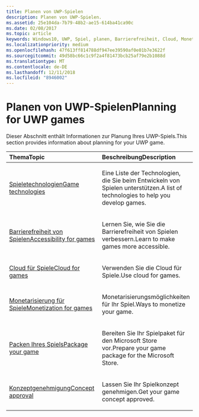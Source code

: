 ```yaml
---
title: Planen von UWP-Spielen
description: Planen von UWP-Spielen.
ms.assetid: 25e104da-7b79-48b2-ae15-614ba41ca90c
ms.date: 02/08/2017
ms.topic: article
keywords: Windows10, UWP, Spiel, planen, Barrierefreiheit, Cloud, Monetarisierung, Paket, Technologie, Konzept, Genehmigung
ms.localizationpriority: medium
ms.openlocfilehash: 47f613ff814788df947ee39590af0e01b7e3622f
ms.sourcegitcommit: 49d58bc66c1c9f2a4f81473bcb25af79e2b1088d
ms.translationtype: MT
ms.contentlocale: de-DE
ms.lasthandoff: 12/11/2018
ms.locfileid: "8946002"
---
```

# <a name="planning-for-uwp-games"></a><span data-ttu-id="3aec7-104">Planen von UWP-Spielen</span><span class="sxs-lookup"><span data-stu-id="3aec7-104">Planning for UWP games</span></span>

<span data-ttu-id="3aec7-105">Dieser Abschnitt enthält Informationen zur Planung Ihres UWP-Spiels.</span><span class="sxs-lookup"><span data-stu-id="3aec7-105">This section provides information about planning for your UWP game.</span></span>

<table>
<colgroup>
<col width="50%" />
<col width="50%" />
</colgroup>
<thead>
<tr class="header">
<th align="left"><span data-ttu-id="3aec7-106">Thema</span><span class="sxs-lookup"><span data-stu-id="3aec7-106">Topic</span></span></th>
<th align="left"><span data-ttu-id="3aec7-107">Beschreibung</span><span class="sxs-lookup"><span data-stu-id="3aec7-107">Description</span></span></th>
</tr>
</thead>
<tbody>
<tr class="odd">
<td align="left"><p><a href="game-development-platform-guide.md"><span data-ttu-id="3aec7-108">Spieletechnologien</span><span class="sxs-lookup"><span data-stu-id="3aec7-108">Game technologies</span></span></a></p></td>
<td align="left"><p><span data-ttu-id="3aec7-109">Eine Liste der Technologien, die Sie beim Entwickeln von Spielen unterstützen.</span><span class="sxs-lookup"><span data-stu-id="3aec7-109">A list of technologies to help you develop games.</span></span></p></td>
</tr>
<tr class="even">
<td align="left"><p><a href="accessibility-for-games.md"><span data-ttu-id="3aec7-110">Barrierefreiheit von Spielen</span><span class="sxs-lookup"><span data-stu-id="3aec7-110">Accessibility for games</span></span></a></p></td>
<td align="left"><p><span data-ttu-id="3aec7-111">Lernen Sie, wie Sie die Barrierefreiheit von Spielen verbessern.</span><span class="sxs-lookup"><span data-stu-id="3aec7-111">Learn to make games more accessible.</span></span></p></td>
</tr>
<tr class="odd">
<td align="left"><p><a href="cloud-for-games.md"><span data-ttu-id="3aec7-112">Cloud für Spiele</span><span class="sxs-lookup"><span data-stu-id="3aec7-112">Cloud for games</span></span></a></p></td>
<td align="left"><p><span data-ttu-id="3aec7-113">Verwenden Sie die Cloud für Spiele.</span><span class="sxs-lookup"><span data-stu-id="3aec7-113">Use cloud for games.</span></span></p></td>
</tr>
<tr class="even">
<td align="left"><p><a href="monetization-for-games.md"><span data-ttu-id="3aec7-114">Monetarisierung für Spiele</span><span class="sxs-lookup"><span data-stu-id="3aec7-114">Monetization for games</span></span></a></p></td>
<td align="left"><p><span data-ttu-id="3aec7-115">Monetarisierungsmöglichkeiten für Ihr Spiel.</span><span class="sxs-lookup"><span data-stu-id="3aec7-115">Ways to monetize your game.</span></span></p></td>
</tr>
<tr class="odd">
<td align="left"><p><a href="package-your-windows-store-directx-game.md"><span data-ttu-id="3aec7-116">Packen Ihres Spiels</span><span class="sxs-lookup"><span data-stu-id="3aec7-116">Package your game</span></span></a></p></td>
<td align="left"><p><span data-ttu-id="3aec7-117">Bereiten Sie Ihr Spielpaket für den Microsoft Store vor.</span><span class="sxs-lookup"><span data-stu-id="3aec7-117">Prepare your game package for the Microsoft Store.</span></span></p></td>
</tr>
<tr class="even">
<td align="left"><p><a href="concept-approval.md"><span data-ttu-id="3aec7-118">Konzeptgenehmigung</span><span class="sxs-lookup"><span data-stu-id="3aec7-118">Concept approval</span></span></a></p></td>
<td align="left"><p><span data-ttu-id="3aec7-119">Lassen Sie Ihr Spielkonzept genehmigen.</span><span class="sxs-lookup"><span data-stu-id="3aec7-119">Get your game concept approved.</span></span></p></td>
</tr>
</tbody>
</table>
 

 

 




